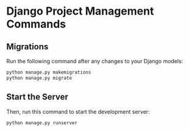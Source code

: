 # Django Project Management Commands

## Migrations
Run the following command after any changes to your Django models:

```bash
python manage.py makemigrations
python manage.py migrate
```

## Start the Server
Then, run this command to start the development server:

```bash
python manage.py runserver
```

